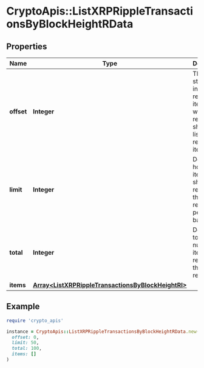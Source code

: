 # CryptoApis::ListXRPRippleTransactionsByBlockHeightRData

## Properties

| Name | Type | Description | Notes |
| ---- | ---- | ----------- | ----- |
| **offset** | **Integer** | The starting index of the response items, i.e. where the response should start listing the returned items. |  |
| **limit** | **Integer** | Defines how many items should be returned in the response per page basis. |  |
| **total** | **Integer** | Defines the total number of items returned in the response. |  |
| **items** | [**Array&lt;ListXRPRippleTransactionsByBlockHeightRI&gt;**](ListXRPRippleTransactionsByBlockHeightRI.md) |  |  |

## Example

```ruby
require 'crypto_apis'

instance = CryptoApis::ListXRPRippleTransactionsByBlockHeightRData.new(
  offset: 0,
  limit: 50,
  total: 100,
  items: []
)
```


